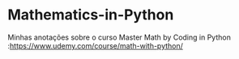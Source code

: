 # Mathematics-in-Python

Minhas anotações sobre o curso Master Math by Coding in Python :https://www.udemy.com/course/math-with-python/
